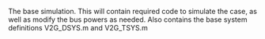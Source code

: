 The base simulation. This will contain required code to simulate the case, as well as modify the bus powers as needed. 
Also contains the base system definitions V2G_DSYS.m and V2G_TSYS.m